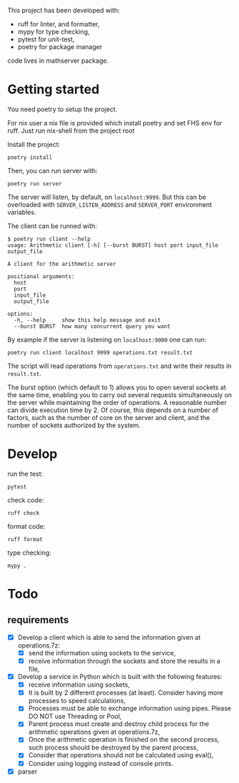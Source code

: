 
This project has been developed with:
- ruff for linter, and formatter,
- mypy for type checking,
- pytest for unit-test,
- poetry for package manager

code lives in mathserver package.

# Getting started

You need poetry to setup the project.

For nix user a nix file is provided which install poetry and set FHS env for ruff. 
Just run nix-shell from the project root

Install the project:

```
poetry install
```

Then, you can run server with:

```
poetry run server
```

The server will listen, by default, on `localhost:9999`. But this can be overloaded with
`SERVER_LISTEN_ADDRESS` and `SERVER_PORT` environment variables.

The client can be runned with:

```
$ poetry run client --help
usage: Arithmetic client [-h] [--burst BURST] host port input_file output_file

A client for the arithmetic server

positional arguments:
  host
  port
  input_file
  output_file

options:
  -h, --help     show this help message and exit
  --burst BURST  how many concurrent query you want
```

By example if the server is listening on `localhost:9000` one can run:

```
poetry run client localhost 9999 operations.txt result.txt
```

The script will read operations from `operations.txt` and write their results in `result.txt`.

The burst option (which default to 1) allows you to open several sockets at the same time, 
enabling you to carry out several requests simultaneously on the server while maintaining 
the order of operations. A reasonable number can divide execution time by 2. Of course, this
depends on a number of factors, such as the number of core on the server and client, and the 
number of sockets authorized by the system.


# Develop

run the test:

```
pytest
```

check code:
```
ruff check
```

format code:

```
ruff format
```

type checking:

```
mypy .
```



# Todo

## requirements

* [x] Develop a client which is able to send the information given at operations.7z:
  - [x] send the information using sockets to the service,
  - [x] receive information through the sockets and store the results in a file,
* [x] Develop a service in Python which is built with the following features:
  - [x] receive information using sockets,
  - [x] It is built by 2 different processes (at least). Consider having more processes to speed calculations,
  - [x] Processes must be able to exchange information using pipes. Please DO NOT use Threading or Pool,
  - [x] Parent process must create and destroy child process for the arithmetic operations given at operations.7z,
  - [x] Once the arithmetic operation is finished on the second process, such process should be destroyed by the parent process,
  - [x] Consider that operations should not be calculated using eval(),
  - [x] Consider using logging instead of console prints.
* [x] parser
